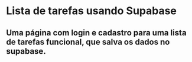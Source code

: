 # Lista de tarefas usando Supabase

## Uma página com login e cadastro para uma lista de tarefas funcional, que salva os dados no supabase.